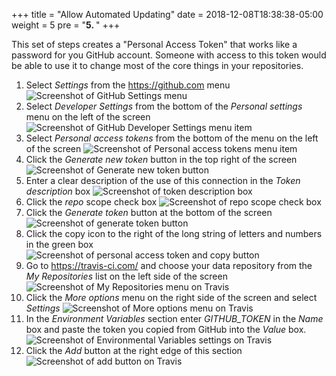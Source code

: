 +++
title = "Allow Automated Updating"
date = 2018-12-08T18:38:38-05:00
weight = 5
pre = "<b>5. </b>"
+++

This set of steps creates a "Personal Access Token" that works like a password
for you GitHub account. Someone with access to this token would be able to use
it to change most of the core things in your repositories.

1. Select *Settings* from the https://github.com menu
  ![Screenshot of GitHub Settings menu](/screenshots/github_menu.png)
2. Select *Developer Settings* from the bottom of the *Personal settings* menu on
   the left of the screen
  ![Screenshot of GitHub Developer Settings menu item](/screenshots/github_personal_settings_menu.png)
3. Select *Personal access tokens* from the bottom of the menu on the left of
   the screen
   ![Screenshot of Personal access tokens menu item](/screenshots/github_pat_menu_item.png)
4. Click the *Generate new token* button in the top right of the screen
  ![Screenshot of Generate new token button](/screenshots/github_generate_new_token.png)
5. Enter a clear description of the use of this connection in the *Token description* box
  ![Screenshot of token description box](/screenshots/github_token_description.png)
6. Click the *repo* scope check box
  ![Screenshot of repo scope check box](/screenshots/github_repo_scope_checkbox.png)
7. Click the *Generate token* button at the bottom of the screen
  ![Screenshot of generate token button](/screenshots/github_generate_token.png)
8. Click the copy icon to the right of the long string of letters and numbers in
   the green box
   ![Screenshot of personal access token and copy button](/screenshots/github_pat_copy.png)
9. Go to https://travis-ci.com/ and choose your data repository from the *My Repositories* list on the left side of the screen
  ![Screenshot of My Repositories menu on Travis](/screenshots/travis_my_repos_menu.png)
10. Click the *More options* menu on the right side of the screen and select
    *Settings*
    ![Screenshot of More options menu on Travis](/screenshots/travis_more_options_menu.png)
11. In the *Environment Variables* section enter *GITHUB_TOKEN* in the *Name*
    box and paste the token you copied from GitHub into the *Value* box.
    ![Screenshot of Environmental Variables settings on Travis](/screenshots/travis_envir_vars.png)
12. Click the *Add* button at the right edge of this section
  ![Screenshot of add button on Travis](/screenshots/travis_add_button.png)
